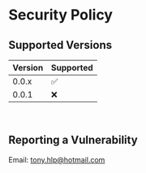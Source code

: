 # Security Policy

## Supported Versions

| Version | Supported          |
| ------- | ------------------ |
| 0.0.x   | :white_check_mark: |
| 0.0.1   | :x:                |

<br/>

## Reporting a Vulnerability

Email: [tony.hlp@hotmail.com](mailto:tony.hlp@hotmail.com)
